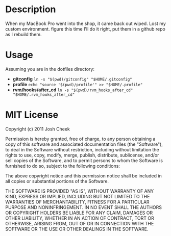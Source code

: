 Description
===========

When my MacBook Pro went into the shop, it came back out wiped. 
Lost my custom environment. figure this time I'll do it right, 
put them in a github repo as I rebuild them.


Usage
=====

Assuming you are in the dotfiles directory:

* **gitconfig** `ln -s "$(pwd)/gitconfig" "$HOME/.gitconfig"`
* **profile** `echo "source '$(pwd)/profile'" >> "$HOME/.profile"`
* **rvm/hooks/after_cd** `ln -s "$(pwd)/rvm_hooks_after_cd" "$HOME/.rvm_hooks_after_cd"`


MIT License
===========

Copyright (c) 2011 Josh Cheek

Permission is hereby granted, free of charge, to any person obtaining
a copy of this software and associated documentation files (the "Software"),
to deal in the Software without restriction, including without limitation
the rights to use, copy, modify, merge, publish, distribute, sublicense,
and/or sell copies of the Software, and to permit persons to whom the
Software is furnished to do so, subject to the following conditions:

The above copyright notice and this permission notice shall be included
in all copies or substantial portions of the Software.

THE SOFTWARE IS PROVIDED "AS IS", WITHOUT WARRANTY OF ANY KIND, EXPRESS
OR IMPLIED, INCLUDING BUT NOT LIMITED TO THE WARRANTIES OF MERCHANTABILITY,
FITNESS FOR A PARTICULAR PURPOSE AND NONINFRINGEMENT. IN NO EVENT SHALL THE
AUTHORS OR COPYRIGHT HOLDERS BE LIABLE FOR ANY CLAIM, DAMAGES OR OTHER
LIABILITY, WHETHER IN AN ACTION OF CONTRACT, TORT OR OTHERWISE, ARISING
FROM, OUT OF OR IN CONNECTION WITH THE SOFTWARE OR THE USE OR OTHER
DEALINGS IN THE SOFTWARE.


